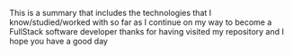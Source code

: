 This is a summary that includes the technologies that I know/studied/worked with so far as I continue on my way to become a FullStack software developer
thanks for having visited my repository and I hope you have a good day
